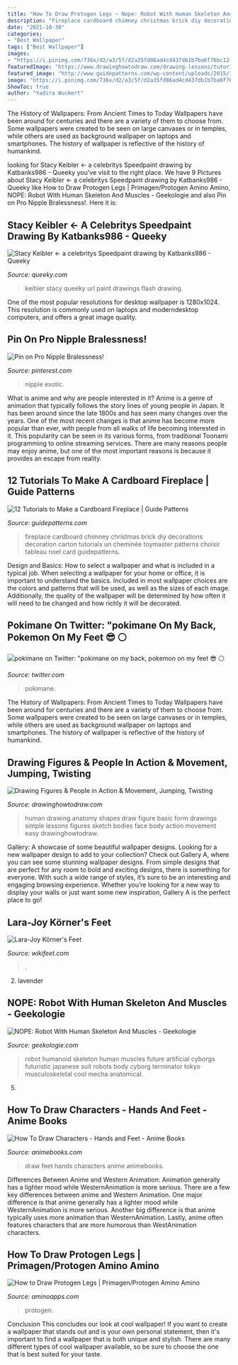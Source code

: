 ```yaml
---
title: "How To Draw Protogen Legs ~ Nope: Robot With Human Skeleton And Muscles"
description: "Fireplace cardboard chimney christmas brick diy decorations decoration carton tutorials un cheminée toymaster patterns choisir tableau noel card guidepatterns"
date: "2021-10-30"
categories:
- "Best Wallpaper"
tags: ["Best Wallpaper"]
images:
- "https://i.pinimg.com/736x/d2/a3/5f/d2a35fd86ad4cd437db1b7ba6f76bc12--sensual-women-exotic-women.jpg"
featuredImage: "https://www.drawinghowtodraw.com/drawing-lessons/tutorials/omni-bd/omni-bd00041im.jpg"
featured_image: "http://www.guidepatterns.com/wp-content/uploads/2015/12/Cardboard-Fireplace-with-Chimney.jpg"
image: "https://i.pinimg.com/736x/d2/a3/5f/d2a35fd86ad4cd437db1b7ba6f76bc12--sensual-women-exotic-women.jpg"
ShowToc: true
author: "Yadira Wuckert"
---
```



The History of Wallpapers: From Ancient Times to Today
Wallpapers have been around for centuries and there are a variety of them to choose from. Some wallpapers were created to be seen on large canvases or in temples, while others are used as background wallpaper on laptops and smartphones. The history of wallpaper is reflective of the history of humankind.

	

		
looking for Stacy Keibler ← a celebritys Speedpaint drawing by Katbanks986 - Queeky you've visit to the right place. We have 9 Pictures about Stacy Keibler ← a celebritys Speedpaint drawing by Katbanks986 - Queeky like How to Draw Protogen Legs | Primagen/Protogen Amino Amino, NOPE: Robot With Human Skeleton And Muscles - Geekologie and also Pin on Pro Nipple Bralessness!. Here it is:
		
    
## Stacy Keibler ← A Celebritys Speedpaint Drawing By Katbanks986 - Queeky

<img loading=lazy src="http://www.queeky.com/share/drawings/celebritys/337738/stacy-keibler.jpg" onerror="this.onerror=null;this.src='https://tse1.mm.bing.net/th?id=OIP.onFLfrNmduG81Z2SJUrr7gHaMI&amp;pid=15.1';" alt="Stacy Keibler ← a celebritys Speedpaint drawing by Katbanks986 - Queeky">

_Source: queeky.com_

>keibler stacy queeky url paint drawings flash drawing. 

	

One of the most popular resolutions for desktop wallpaper is 1280x1024. This resolution is commonly used on laptops and moderndesktop computers, and offers a great image quality.

    
## Pin On Pro Nipple Bralessness!

<img loading=lazy src="https://i.pinimg.com/736x/d2/a3/5f/d2a35fd86ad4cd437db1b7ba6f76bc12--sensual-women-exotic-women.jpg" onerror="this.onerror=null;this.src='https://tse2.mm.bing.net/th?id=OIP.aVW86U02KvjQv8vkHnru6wHaLQ&amp;pid=15.1';" alt="Pin on Pro Nipple Bralessness!">

_Source: pinterest.com_

>nipple exotic. 

	

What is anime and why are people interested in it?
Anime is a genre of animation that typically follows the story lines of young people in Japan. It has been around since the late 1800s and has seen many changes over the years. One of the most recent changes is that anime has become more popular than ever, with people from all walks of life becoming interested in it. This popularity can be seen in its various forms, from traditional Toonami programming to online streaming services. There are many reasons people may enjoy anime, but one of the most important reasons is because it provides an escape from reality.

    
## 12 Tutorials To Make A Cardboard Fireplace | Guide Patterns

<img loading=lazy src="http://www.guidepatterns.com/wp-content/uploads/2015/12/Cardboard-Fireplace-with-Chimney.jpg" onerror="this.onerror=null;this.src='https://tse3.mm.bing.net/th?id=OIP.QiCNoDcQ_2_fNs4v0tSCvwHaJ3&amp;pid=15.1';" alt="12 Tutorials to Make a Cardboard Fireplace | Guide Patterns">

_Source: guidepatterns.com_

>fireplace cardboard chimney christmas brick diy decorations decoration carton tutorials un cheminée toymaster patterns choisir tableau noel card guidepatterns. 

	

Design and Basics: How to select a wallpaper and what is included in a typical job.
When selecting a wallpaper for your home or office, it is important to understand the basics. Included in most wallpaper choices are the colors and patterns that will be used, as well as the sizes of each image. Additionally, the quality of the wallpaper will be determined by how often it will need to be changed and how richly it will be decorated.

    
## Pokimane On Twitter: &quot;pokimane On My Back, Pokemon On My Feet 😎 ⚪️

<img loading=lazy src="https://pbs.twimg.com/media/DYl1RR6VMAAnR3a.jpg:large" onerror="this.onerror=null;this.src='https://tse4.mm.bing.net/th?id=OIP.LJ6NpWh47xsr49n27-G0hQHaJ4&amp;pid=15.1';" alt="pokimane on Twitter: &quot;pokimane on my back, pokemon on my feet 😎 ⚪️">

_Source: twitter.com_

>pokimane. 

	

The History of Wallpapers: From Ancient Times to Today
Wallpapers have been around for centuries and there are a variety of them to choose from. Some wallpapers were created to be seen on large canvases or in temples, while others are used as background wallpaper on laptops and smartphones. The history of wallpaper is reflective of the history of humankind.

    
## Drawing Figures &amp; People In Action &amp; Movement, Jumping, Twisting

<img loading=lazy src="https://www.drawinghowtodraw.com/drawing-lessons/tutorials/omni-bd/omni-bd00041im.jpg" onerror="this.onerror=null;this.src='https://tse2.mm.bing.net/th?id=OIP.UWg-6_Qr-sOD4i9cweSVNwHaK9&amp;pid=15.1';" alt="Drawing Figures &amp; People in Action &amp; Movement, Jumping, Twisting">

_Source: drawinghowtodraw.com_

>human drawing anatomy shapes draw figure basic form drawings simple lessons figures sketch bodies face body action movement easy drawinghowtodraw. 

	

Gallery: A showcase of some beautiful wallpaper designs.
Looking for a new wallpaper design to add to your collection? Check out Gallery A, where you can see some stunning wallpaper designs. From simple designs that are perfect for any room to bold and exciting designs, there is something for everyone. With such a wide range of styles, it’s sure to be an interesting and engaging browsing experience. Whether you’re looking for a new way to display your walls or just want some new inspiration, Gallery A is the perfect place to go!





	
	
    
## Lara-Joy Körner&#039;s Feet

<img loading=lazy src="https://pics.wikifeet.com/Lara-Joy-Körner-Feet-296768.jpg" onerror="this.onerror=null;this.src='https://tse4.mm.bing.net/th?id=OIP.v-JfbQf2grMyBGKEmufPOQHaMl&amp;pid=15.1';" alt="Lara-Joy Körner&#039;s Feet">

_Source: wikifeet.com_

>. 

	

2. lavender 

    
## NOPE: Robot With Human Skeleton And Muscles - Geekologie

<img loading=lazy src="https://geekologie.com/2012/12/14/humanoid-robot.jpg" onerror="this.onerror=null;this.src='https://tse3.mm.bing.net/th?id=OIP.R3IoUb_B0axUCRGCOZ-MXgHaK6&amp;pid=15.1';" alt="NOPE: Robot With Human Skeleton And Muscles - Geekologie">

_Source: geekologie.com_

>robot humanoid skeleton human muscles future artificial cyborgs futuristic japanese suit robots body cyborg terminator tokyo musculoskeletal cool mecha anatomical. 

	

5.

    
## How To Draw Characters - Hands And Feet - Anime Books

<img loading=lazy src="https://sep.yimg.com/ca/I/animebooks-com_2269_352894115.jpg" onerror="this.onerror=null;this.src='https://tse2.mm.bing.net/th?id=OIP.WfK94SRUYGzmVnhiZDewEgHaLA&amp;pid=15.1';" alt="How To Draw Characters - Hands and Feet - Anime Books">

_Source: animebooks.com_

>draw feet hands characters anime animebooks. 

	

Differences Between Anime and Western Animation: Animation generally has a lighter mood while WesternAnimation is more serious.
There are a few key differences between anime and Western Animation. One major difference is that anime generally has a lighter mood while WesternAnimation is more serious. Another big difference is that anime typically uses more animation than WesternAnimation. Lastly, anime often features characters that are more humorous than WestAnimation characters.

    
## How To Draw Protogen Legs | Primagen/Protogen Amino Amino

<img loading=lazy src="http://pm1.narvii.com/7410/d4c7052a50394ca924cb5972552141fcf756d87fr1-1748-1181v2_uhq.jpg" onerror="this.onerror=null;this.src='https://tse3.mm.bing.net/th?id=OIP.doOIWXq1hLSzbbYudFcPTQHaFA&amp;pid=15.1';" alt="How to Draw Protogen Legs | Primagen/Protogen Amino Amino">

_Source: aminoapps.com_

>protogen. 

	

Conclusion
This concludes our look at cool wallpaper! If you want to create a wallpaper that stands out and is your own personal statement, then it's important to find a wallpaper that is both unique and stylish. There are many different types of cool wallpaper available, so be sure to choose the one that is best suited for your taste.

